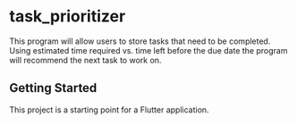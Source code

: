 # task_prioritizer

This program will allow users to store tasks that need to be completed. Using estimated time
required vs. time left before the due date the program will recommend the next task to work on.

## Getting Started

This project is a starting point for a Flutter application.
